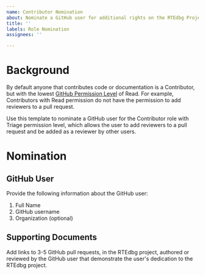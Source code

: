 ```yaml
---
name: Contributor Nomination
about: Nominate a GitHub user for additional rights on the RTEdbg Project
title: ''
labels: Role Nomination
assignees: ''

---
```


# Background

By default anyone that contributes code or documentation is a Contributor, but
with the lowest [GitHub Permission Level] of Read. For example, Contributors
with Read permission do not have the permission to add reviewers to a pull
request.

Use this template to nominate a GitHub user for the Contributor role with
Triage permission level, which allows the user to add reviewers to a pull
request and be added as a reviewer by other users.

# Nomination

## GitHub User

Provide the following information about the GitHub user:

1. Full Name
1. GitHub username
1. Organization (optional)

## Supporting Documents

Add links to 3-5 GitHub pull requests, in the RTEdbg project, authored or
reviewed by the GitHub user that demonstrate the user's dedication to the
RTEdbg project.

[GitHub Permission Level]: <https://docs.github.com/en/organizations/managing-access-to-your-organizations-repositories/repository-roles-for-an-organization>
